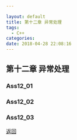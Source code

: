 ```yaml
---

layout: default
title: 第十二章 异常处理
tags:
  - C++
categories:
date: 2018-04-28 22:08:16
---
```


## 第十二章 异常处理

### Ass12_01 

### Ass12_02 

### Ass12_03 


[返回](./)
